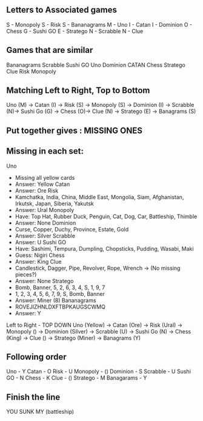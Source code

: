 
## Letters to Associated games
S - Monopoly
S - Risk
S - Bananagrams
M - Uno
I - Catan
I - Dominion
O - Chess
G - Sushi GO
E - Stratego
N - Scrabble
N - Clue

## Games that are similar
Bananagrams Scrabble
Sushi GO Uno
Dominion CATAN
Chess Stratego
Clue
Risk Monopoly

## Matching Left to Right, Top to Bottom
Uno (M) -> Catan (I) -> Risk (S) -> Monopoly (S) -> Dominion (I) -> Scrabble (N)-> Sushi Go (G) -> Chess (O)-> Clue (N) -> Stratego (E) -> Banagrams (S)

## Put together gives : MISSING ONES

## Missing in each set:
Uno
- Missing all yellow cards
- Answer: Yellow
Catan
- Answer: Ore
Risk
- Kamchatka, India, China, Middle East, Mongolia, Siam, Afghanistan, Irkutsk, Japan, Siberia, Yakutsk
- Answer: Ural
Monopoly
- Have: Top Hat, Rubber Duck, Penguin, Cat, Dog, Car, Battleship, Thimble
- Answer: None
Dominion
- Curse, Copper, Duchy, Province, Estate, Gold
- Answer: Silver
Scrabble
- Answer: U
Sushi GO
- Have: Sashimi, Tempura, Dumpling, Chopsticks, Pudding, Wasabi, Maki
- Guess: Nigiri
Chess
- Answer: King
Clue
- Candlestick, Dagger, Pipe, Revolver, Rope, Wrench -> (No missing pieces?)
- Answer: None
Stratego
- Bomb, Banner, 5, 2, 6, 3, 4, S, 1, 9, 7
- 1, 2, 3, 4, 5, 6, 7, 9, S, Bomb, Banner
- Answer: Miner (8)
Bananagrams 
- ROVEJIZHNLDXFTBPKAUGSCWMQ
- Answer: Y

Left to Right - TOP DOWN
Uno (Yellow) -> Catan (Ore) -> Risk (Ural) ->
Monopoly () -> Dominion (Silver) -> Scrabble (U) -> 
Sushi Go (N) -> Chess (King) -> Clue () -> Stratego (Miner) -> 
Banagrams (Y)

## Following order
Uno - Y 
Catan - O
Risk - U
Monopoly - ()
Dominion - S
Scrabble - U
Sushi GO - N
Chess - K
Clue - ()
Stratego - M
Banagarams - Y

## Finish the line
YOU SUNK MY (battleship)
